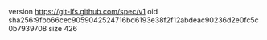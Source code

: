version https://git-lfs.github.com/spec/v1
oid sha256:9fbb66cec9059042524716bd6193e38f2f12abdeac90236d2e0fc5c0b7939708
size 426
